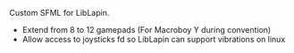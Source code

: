 Custom SFML for LibLapin.
- Extend from 8 to 12 gamepads (For Macroboy Y during convention)
- Allow access to joysticks fd so LibLapin can support vibrations on linux
